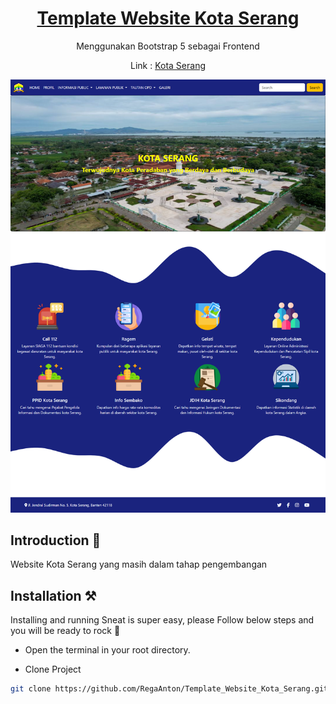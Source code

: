 <h1 align="center">
   <a href="https://github.com/RegaAnton/Template_Website_Kota_Serang.git" target="_blank" align="center">
      Template Website Kota Serang
   </a>
</h1>

<p align="center">Menggunakan Bootstrap 5 sebagai Frontend</p>
<p align="center">Link : 
   <a href="https://kota-serang.vercel.app/" target="_blank" align="center">
      Kota Serang
   </a>
</p>

![App Screenshot](img/ss.png)

## Introduction 🚀

Website Kota Serang yang masih dalam tahap pengembangan

## Installation ⚒️

Installing and running Sneat is super easy, please Follow below steps and you will be ready to rock 🤘

- Open the terminal in your root directory.

- Clone Project

```bash
git clone https://github.com/RegaAnton/Template_Website_Kota_Serang.git
```
